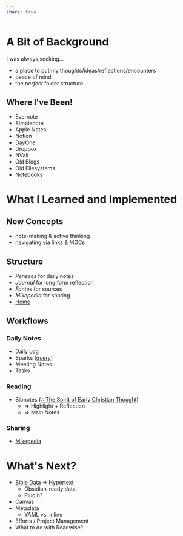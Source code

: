 ```yaml
---  
share: true  
---  
```

# A Bit of Background  
  
I was always seeking...   
  
- a place to put my thoughts/ideas/reflections/encounters  
- peace of mind  
- the *perfect* folder structure  
  
## Where I've Been!  
- Evernote  
- Simplenote  
- Apple Notes  
- Notion  
- DayOne  
- Dropbox  
- NValt  
- Old Blogs  
- Old Filesystems  
- Notebooks  
  
  
  
  
  
  
# What I Learned and Implemented  
  
## New Concepts  
- note-making & active thinking  
- navigating via links & MOCs  
  
## Structure  
- *Pensees* for daily notes  
- *Journal* for long form reflection  
- *Fontes* for sources  
- *Mikepedia* for sharing  
- [Home](../Home.md)  
  
## Workflows  
  
### Daily Notes  
  
- Daily Log  
- Sparks ([query](../Sparks.md))  
- Meeting Notes  
- Tasks  
  
### Reading  
- Bibnotes ([∴ The Spirit of Early Christian Thought](../%E2%88%B4%20The%20Spirit%20of%20Early%20Christian%20Thought.md))  
	- => Highlight + Reflection  
	- => Main Notes  
  
### Sharing  
- [Mikepedia](https://mikebrinker.net/mikepedia)  
  
# What's Next?  
  
- [Bible Data](https://github.com/Clear-Bible/macula-greek) => Hypertext  
	- Obsidian-ready data  
	- Plugin?  
- Canvas  
- Metadata  
	- YAML vs. inline  
- Efforts / Project Management  
- What to do with Readwise?